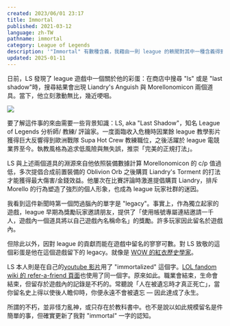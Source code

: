 ```yaml
---
created: 2023/06/01 23:17
title: Immortal
published: 2021-03-12
language: zh-TW
pathname: immortal
category: League of Legends
description: '"Immortal" 有數種含義，我藉由一則 league 的軼聞對其中一種含義得到更多理解。'
updated: 2025-01-11
---
```


日前，LS 發現了 league 遊戲中一個關於他的彩蛋：在商店中搜尋 "ls" 或是 "last shadow"時，搜尋結果會出現 Liandry's Anguish 與 Morellonomicon 兩個道具。當下，他立刻激動無比，幾近哽咽。

![](immortal_1.png)

要了解這件事的來由需要一些背景知識：LS, aka "Last Shadow"，知名 League of Legends 分析師/ 教練/ 評論家。一度面臨收入危機時因業餘 league 教學影片獲得巨大反響得到歐洲戰隊 Supa Hot Crew 教練職位，之後活躍於 league 電競業界至今。執教風格為追求低風險與無失誤，推崇「完美的正規打法」。

LS 與上述兩個道具的淵源來自他依照裝備數據計算 Morellonomicon 的 c/p 值過低，多次提倡合成前置裝備的 Oblivion Orb 之後購買 Liandry's Torment 的打法才能獲得最大傷害/金錢效益。他屢次在比賽評論時激進提倡購買 Liandry，排斥 Morello 的行為塑造了強烈的個人形象，也成為 league 玩家社群的迷因。

我看到這件新聞時第一個閃過腦內的單字是 "legacy"。事實上，作為獨立起家的遊戲，league 早期為獎勵玩家邀請朋友，提供了「使用帳號專屬連結邀請一千人，遊戲內一個道具將以自己遊戲內名稱命名」的獎勵。許多玩家因此留名於遊戲內。

但除此以外，因對 league 的貢獻而能在遊戲中留名的寥寥可數。對 LS 致敬的這個彩蛋是他在這個遊戲留下的 legacy。就像是 [WOW 的紅衣歷史學家](https://wowwiki-archive.fandom.com/wiki/Red_Shirt_Guy)。

LS 本人則是在自己的[youtube 影片](https://www.youtube.com/watch?v=EM1oFg5QY9o)用了 "immortalized" 這個字。[LOL fandom wiki 的 refer-a-friend 頁面](https://leagueoflegends.fandom.com/wiki/Refer-A-Friend)也使用了同一個字。原來如此。職業會結束，生命會結束，但留存於遊戲內的記錄是不朽的。常聽說「人在被遺忘時才真正死亡」，當你留名史上得以使後人瞻仰時，你便永遠不會被遺忘 — 因此達成了永生。

所謂的不朽，並非怪力亂神，或只存在於教科書中。也不是說以如此規模留名是件簡單的事，但確實更新了我對 "immortal" 一字的認知。
